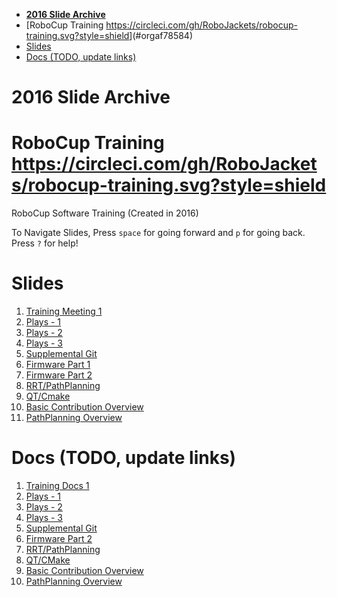 - [**2016 Slide Archive**](#org10c667f)
- [RoboCup Training [<https://circleci.com/gh/RoboJackets/robocup-training.svg?style=shield>](https://circleci.com/gh/RoboJackets/robocup-training)](#orgaf78584)
- [Slides](#org2fa4fd5)
- [Docs (TODO, update links)](#orgd770797)


<a id="org10c667f"></a>

# **2016 Slide Archive**


<a id="orgaf78584"></a>

# RoboCup Training [<https://circleci.com/gh/RoboJackets/robocup-training.svg?style=shield>](https://circleci.com/gh/RoboJackets/robocup-training)

RoboCup Software Training (Created in 2016)

To Navigate Slides, Press `space` for going forward and `p` for going back. Press `?` for help!


<a id="org2fa4fd5"></a>

# Slides

1.  [Training Meeting 1](https://robojackets.github.io/robocup-training/slides/2016/1)
2.  [Plays - 1](https://robojackets.github.io/robocup-training/slides/2016/2)
3.  [Plays - 2](https://robojackets.github.io/robocup-training/slides/2016/3)
4.  [Plays - 3](https://robojackets.github.io/robocup-training/slides/2016/4)
5.  [Supplemental Git](https://robojackets.github.io/robocup-training/slides/2016/git)
6.  [Firmware Part 1](https://docs.google.com/presentation/d/1R09U6kv0Wfb2M8SpftlejmmaZf71egNhxJDRfQNXxxU/edit?usp=sharing)
7.  [Firmware Part 2](https://robojackets.github.io/robocup-training/slides/2016/firmware)
8.  [RRT/PathPlanning](https://robojackets.github.io/robocup-training/slides/2016/6)
9.  [QT/Cmake](https://robojackets.github.io/robocup-training/slides/2016/7)
10. [Basic Contribution Overview](https://robojackets.github.io/robocup-training/slides/2016/8)
11. [PathPlanning Overview](https://robojackets.github.io/robocup-training/slides/2016/pathplanning)


<a id="orgd770797"></a>

# Docs (TODO, update links)

1.  [Training Docs 1](https://robojackets.github.io/robocup-software/t20161.html)
2.  [Plays - 1](https://robojackets.github.io/robocup-software/t20162.html)
3.  [Plays - 2](https://robojackets.github.io/robocup-software/t20163.html)
4.  [Plays - 3](https://robojackets.github.io/robocup-software/t20164.html)
5.  [Supplemental Git](https://robojackets.github.io/robocup-software/t2016git.html)
6.  [Firmware Part 2](https://robojackets.github.io/robocup-software/t2016firmware.html)
7.  [RRT/PathPlanning](https://robojackets.github.io/robocup-software/t20166.html)
8.  [QT/CMake](https://robojackets.github.io/robocup-software/t20167.html)
9.  [Basic Contribution Overview](https://robojackets.github.io/robocup-software/t20168.html)
10. [PathPlanning Overview](https://robojackets.github.io/robocup-software/t2016p.html)